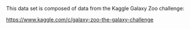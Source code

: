 This data set is composed of data from the Kaggle Galaxy Zoo challenge:

https://www.kaggle.com/c/galaxy-zoo-the-galaxy-challenge